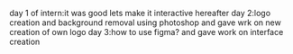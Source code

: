 day 1 of intern:it was good lets make it interactive hereafter
day 2:logo creation and background removal using photoshop and gave wrk on new creation of own logo
day 3:how to use figma? and gave work on interface creation
